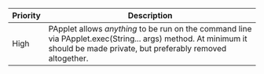 Priority | Description
---------|------------
High | PApplet allows *anything* to be run on the command line via PApplet.exec(String... args) method. At minimum it should be made private, but preferably removed altogether.
